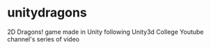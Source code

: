 # unitydragons
2D Dragons! game made in Unity following Unity3d College Youtube channel's series of video
